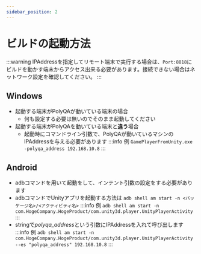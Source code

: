 ```yaml
---
sidebar_position: 2
---
```


# ビルドの起動方法
:::warning
IPAddressを指定してリモート端末で実行する場合は、`Port:8818`にビルドを動かす端末からアクセス出来る必要があります。接続できない場合はネットワーク設定を確認してください。
:::
## Windows
- 起動する端末がPolyQAが動いている端末の場合
  - 何も設定する必要は無いのでそのまま起動してください
- 起動する端末がPolyQAを動いている端末と**違う**場合
  - 起動時にコマンドライン引数で、PolyQAが動いているマシンのIPAddressを与える必要があります
:::info 例
`GamePlayerFromUnity.exe -polyqa_address 192.168.10.8`
:::

## Android
- adbコマンドを用いて起動をして、インテント引数の設定をする必要があります
- adbコマンドでUnityアプリを起動する方法は `adb shell am start -n <パッケージ名>/<アクティビティ名>`
:::info 例
`adb shell am start -n com.HogeCompany.HogeProduct/com.unity3d.player.UnityPlayerActivity`
:::
- stringで*polyqa_address*という引数にIPAddressを入れて呼び出します
:::info 例
`adb shell am start -n com.HogeCompany.HogeProduct/com.unity3d.player.UnityPlayerActivity --es "polyqa_address" 192.168.10.8`
:::